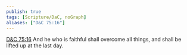 ```yaml
---
publish: true
tags: [Scripture/DaC, noGraph]
aliases: ["D&C 75:16"]
---
```

[D&C 75:16](https://churchofjesuschrist.org/study/scriptures/dc-testament/dc/75?lang=eng&id=p16#p16) And he who is faithful shall overcome all things, and shall be lifted up at the last day.

